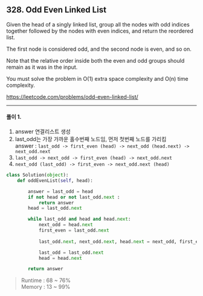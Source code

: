 ## 328. Odd Even Linked List

Given the head of a singly linked list, group all the nodes with odd indices together followed by the nodes with even indices, and return the reordered list.

The first node is considered odd, and the second node is even, and so on.

Note that the relative order inside both the even and odd groups should remain as it was in the input.

You must solve the problem in O(1) extra space complexity and O(n) time complexity.

https://leetcode.com/problems/odd-even-linked-list/

---

#### 풀이 1. 

1. answer 연결리스트 생성
2. last_odd는 가장 가까운 홀수번째 노드임, 먼저 첫번째 노드를 가리킴  
answer : `last_odd -> first_even (head) -> next_odd (head.next) -> next_odd.next`  
3. `last_odd -> next_odd -> first_even (head) -> next_odd.next`  
4. `next_odd (last_odd) -> first_even -> next_odd.next (head)`  

```python
class Solution(object):
    def oddEvenList(self, head):

        answer = last_odd = head
        if not head or not last_odd.next :
            return answer
        head = last_odd.next 

        while last_odd and head and head.next:
            next_odd = head.next
            first_even = last_odd.next
            
            last_odd.next, next_odd.next, head.next = next_odd, first_even, next_odd.next

            last_odd = last_odd.next
            head = head.next

        return answer
```

> Runtime : 68 ~ 76%  
Memory : 13 ~ 99%

